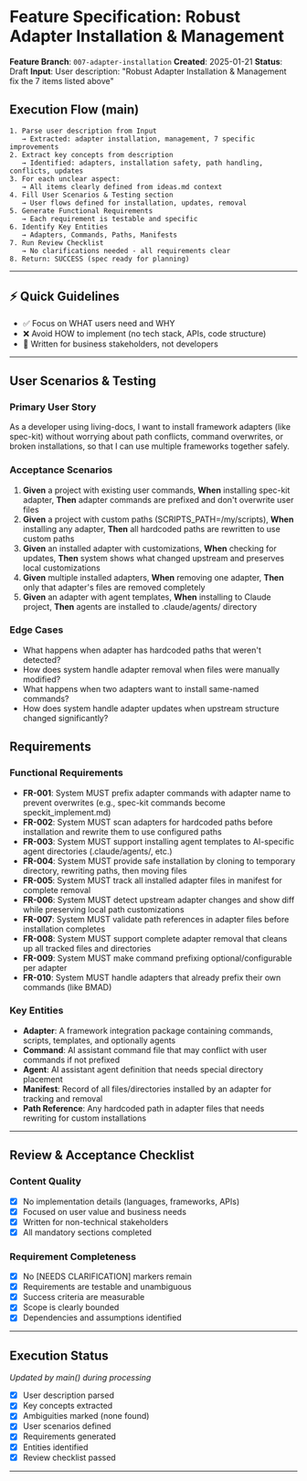 # Feature Specification: Robust Adapter Installation & Management

**Feature Branch**: `007-adapter-installation`
**Created**: 2025-01-21
**Status**: Draft
**Input**: User description: "Robust Adapter Installation & Management fix the 7 items listed above"

## Execution Flow (main)
```
1. Parse user description from Input
   → Extracted: adapter installation, management, 7 specific improvements
2. Extract key concepts from description
   → Identified: adapters, installation safety, path handling, conflicts, updates
3. For each unclear aspect:
   → All items clearly defined from ideas.md context
4. Fill User Scenarios & Testing section
   → User flows defined for installation, updates, removal
5. Generate Functional Requirements
   → Each requirement is testable and specific
6. Identify Key Entities
   → Adapters, Commands, Paths, Manifests
7. Run Review Checklist
   → No clarifications needed - all requirements clear
8. Return: SUCCESS (spec ready for planning)
```

---

## ⚡ Quick Guidelines
- ✅ Focus on WHAT users need and WHY
- ❌ Avoid HOW to implement (no tech stack, APIs, code structure)
- 👥 Written for business stakeholders, not developers

---

## User Scenarios & Testing

### Primary User Story
As a developer using living-docs, I want to install framework adapters (like spec-kit) without worrying about path conflicts, command overwrites, or broken installations, so that I can use multiple frameworks together safely.

### Acceptance Scenarios
1. **Given** a project with existing user commands, **When** installing spec-kit adapter, **Then** adapter commands are prefixed and don't overwrite user files
2. **Given** a project with custom paths (SCRIPTS_PATH=/my/scripts), **When** installing any adapter, **Then** all hardcoded paths are rewritten to use custom paths
3. **Given** an installed adapter with customizations, **When** checking for updates, **Then** system shows what changed upstream and preserves local customizations
4. **Given** multiple installed adapters, **When** removing one adapter, **Then** only that adapter's files are removed completely
5. **Given** an adapter with agent templates, **When** installing to Claude project, **Then** agents are installed to .claude/agents/ directory

### Edge Cases
- What happens when adapter has hardcoded paths that weren't detected?
- How does system handle adapter removal when files were manually modified?
- What happens when two adapters want to install same-named commands?
- How does system handle adapter updates when upstream structure changed significantly?

## Requirements

### Functional Requirements
- **FR-001**: System MUST prefix adapter commands with adapter name to prevent overwrites (e.g., spec-kit commands become speckit_implement.md)
- **FR-002**: System MUST scan adapters for hardcoded paths before installation and rewrite them to use configured paths
- **FR-003**: System MUST support installing agent templates to AI-specific agent directories (.claude/agents/, etc.)
- **FR-004**: System MUST provide safe installation by cloning to temporary directory, rewriting paths, then moving files
- **FR-005**: System MUST track all installed adapter files in manifest for complete removal
- **FR-006**: System MUST detect upstream adapter changes and show diff while preserving local path customizations
- **FR-007**: System MUST validate path references in adapter files before installation completes
- **FR-008**: System MUST support complete adapter removal that cleans up all tracked files and directories
- **FR-009**: System MUST make command prefixing optional/configurable per adapter
- **FR-010**: System MUST handle adapters that already prefix their own commands (like BMAD)

### Key Entities
- **Adapter**: A framework integration package containing commands, scripts, templates, and optionally agents
- **Command**: AI assistant command file that may conflict with user commands if not prefixed
- **Agent**: AI assistant agent definition that needs special directory placement
- **Manifest**: Record of all files/directories installed by an adapter for tracking and removal
- **Path Reference**: Any hardcoded path in adapter files that needs rewriting for custom installations

---

## Review & Acceptance Checklist

### Content Quality
- [x] No implementation details (languages, frameworks, APIs)
- [x] Focused on user value and business needs
- [x] Written for non-technical stakeholders
- [x] All mandatory sections completed

### Requirement Completeness
- [x] No [NEEDS CLARIFICATION] markers remain
- [x] Requirements are testable and unambiguous
- [x] Success criteria are measurable
- [x] Scope is clearly bounded
- [x] Dependencies and assumptions identified

---

## Execution Status
*Updated by main() during processing*

- [x] User description parsed
- [x] Key concepts extracted
- [x] Ambiguities marked (none found)
- [x] User scenarios defined
- [x] Requirements generated
- [x] Entities identified
- [x] Review checklist passed

---